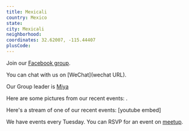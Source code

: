 ```yaml
---
title: Mexicali
country: Mexico
state: 
city: Mexicali
neighborhood: 
coordinates: 32.62007, -115.44407
plusCode:
---
```

Join our [Facebook group](https://www.facebook.com/groups/free.code.camp.Mexicali).

You can chat with us on [WeChat](wechat URL).

Our Group leader is [Miya](freecodecamp.org/miya)

Here are some pictures from our recent events:
![]().

Here's a stream of one of our recent events:
[youtube embed]

We have events every Tuesday. You can RSVP for an event on [meetup](meetupurl).
